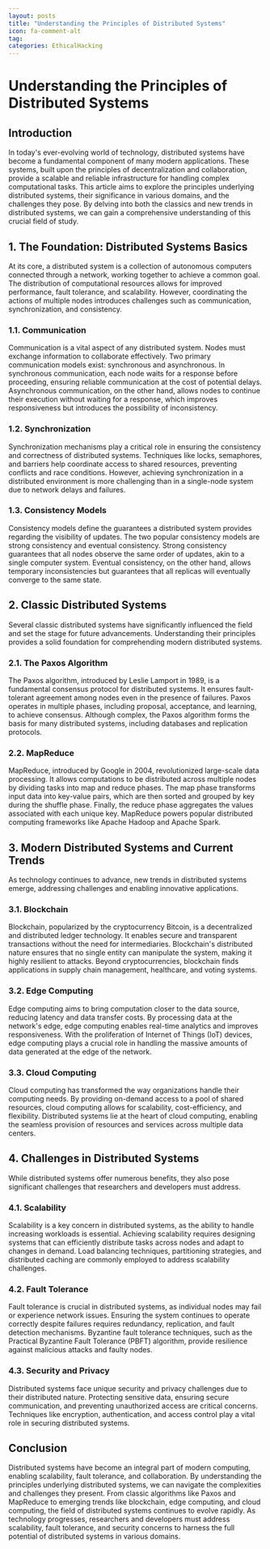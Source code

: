 ```yaml
---
layout: posts
title: "Understanding the Principles of Distributed Systems"
icon: fa-comment-alt
tag:      
categories: EthicalHacking
---
```



# Understanding the Principles of Distributed Systems

## Introduction

In today's ever-evolving world of technology, distributed systems have become a fundamental component of many modern applications. These systems, built upon the principles of decentralization and collaboration, provide a scalable and reliable infrastructure for handling complex computational tasks. This article aims to explore the principles underlying distributed systems, their significance in various domains, and the challenges they pose. By delving into both the classics and new trends in distributed systems, we can gain a comprehensive understanding of this crucial field of study.

## 1. The Foundation: Distributed Systems Basics

At its core, a distributed system is a collection of autonomous computers connected through a network, working together to achieve a common goal. The distribution of computational resources allows for improved performance, fault tolerance, and scalability. However, coordinating the actions of multiple nodes introduces challenges such as communication, synchronization, and consistency.

### 1.1. Communication

Communication is a vital aspect of any distributed system. Nodes must exchange information to collaborate effectively. Two primary communication models exist: synchronous and asynchronous. In synchronous communication, each node waits for a response before proceeding, ensuring reliable communication at the cost of potential delays. Asynchronous communication, on the other hand, allows nodes to continue their execution without waiting for a response, which improves responsiveness but introduces the possibility of inconsistency.

### 1.2. Synchronization

Synchronization mechanisms play a critical role in ensuring the consistency and correctness of distributed systems. Techniques like locks, semaphores, and barriers help coordinate access to shared resources, preventing conflicts and race conditions. However, achieving synchronization in a distributed environment is more challenging than in a single-node system due to network delays and failures.

### 1.3. Consistency Models

Consistency models define the guarantees a distributed system provides regarding the visibility of updates. The two popular consistency models are strong consistency and eventual consistency. Strong consistency guarantees that all nodes observe the same order of updates, akin to a single computer system. Eventual consistency, on the other hand, allows temporary inconsistencies but guarantees that all replicas will eventually converge to the same state.

## 2. Classic Distributed Systems

Several classic distributed systems have significantly influenced the field and set the stage for future advancements. Understanding their principles provides a solid foundation for comprehending modern distributed systems.

### 2.1. The Paxos Algorithm

The Paxos algorithm, introduced by Leslie Lamport in 1989, is a fundamental consensus protocol for distributed systems. It ensures fault-tolerant agreement among nodes even in the presence of failures. Paxos operates in multiple phases, including proposal, acceptance, and learning, to achieve consensus. Although complex, the Paxos algorithm forms the basis for many distributed systems, including databases and replication protocols.

### 2.2. MapReduce

MapReduce, introduced by Google in 2004, revolutionized large-scale data processing. It allows computations to be distributed across multiple nodes by dividing tasks into map and reduce phases. The map phase transforms input data into key-value pairs, which are then sorted and grouped by key during the shuffle phase. Finally, the reduce phase aggregates the values associated with each unique key. MapReduce powers popular distributed computing frameworks like Apache Hadoop and Apache Spark.

## 3. Modern Distributed Systems and Current Trends

As technology continues to advance, new trends in distributed systems emerge, addressing challenges and enabling innovative applications.

### 3.1. Blockchain

Blockchain, popularized by the cryptocurrency Bitcoin, is a decentralized and distributed ledger technology. It enables secure and transparent transactions without the need for intermediaries. Blockchain's distributed nature ensures that no single entity can manipulate the system, making it highly resilient to attacks. Beyond cryptocurrencies, blockchain finds applications in supply chain management, healthcare, and voting systems.

### 3.2. Edge Computing

Edge computing aims to bring computation closer to the data source, reducing latency and data transfer costs. By processing data at the network's edge, edge computing enables real-time analytics and improves responsiveness. With the proliferation of Internet of Things (IoT) devices, edge computing plays a crucial role in handling the massive amounts of data generated at the edge of the network.

### 3.3. Cloud Computing

Cloud computing has transformed the way organizations handle their computing needs. By providing on-demand access to a pool of shared resources, cloud computing allows for scalability, cost-efficiency, and flexibility. Distributed systems lie at the heart of cloud computing, enabling the seamless provision of resources and services across multiple data centers.

## 4. Challenges in Distributed Systems

While distributed systems offer numerous benefits, they also pose significant challenges that researchers and developers must address.

### 4.1. Scalability

Scalability is a key concern in distributed systems, as the ability to handle increasing workloads is essential. Achieving scalability requires designing systems that can efficiently distribute tasks across nodes and adapt to changes in demand. Load balancing techniques, partitioning strategies, and distributed caching are commonly employed to address scalability challenges.

### 4.2. Fault Tolerance

Fault tolerance is crucial in distributed systems, as individual nodes may fail or experience network issues. Ensuring the system continues to operate correctly despite failures requires redundancy, replication, and fault detection mechanisms. Byzantine fault tolerance techniques, such as the Practical Byzantine Fault Tolerance (PBFT) algorithm, provide resilience against malicious attacks and faulty nodes.

### 4.3. Security and Privacy

Distributed systems face unique security and privacy challenges due to their distributed nature. Protecting sensitive data, ensuring secure communication, and preventing unauthorized access are critical concerns. Techniques like encryption, authentication, and access control play a vital role in securing distributed systems.

## Conclusion

Distributed systems have become an integral part of modern computing, enabling scalability, fault tolerance, and collaboration. By understanding the principles underlying distributed systems, we can navigate the complexities and challenges they present. From classic algorithms like Paxos and MapReduce to emerging trends like blockchain, edge computing, and cloud computing, the field of distributed systems continues to evolve rapidly. As technology progresses, researchers and developers must address scalability, fault tolerance, and security concerns to harness the full potential of distributed systems in various domains.